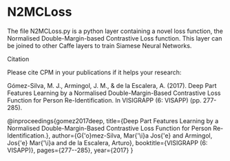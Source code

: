 # N2MCLoss
The file N2MCLoss.py is a python layer containing a novel loss function, the Normalised Double-Margin-based Contrastive Loss function.
This layer can be joined to other Caffe layers to train Siamese Neural Networks.



Citation

Please cite CPM in your publications if it helps your research:

Gómez-Silva, M. J., Armingol, J. M., & de la Escalera, A. (2017). Deep Part Features Learning by a Normalised Double-Margin-Based Contrastive Loss Function for Person Re-Identification. In VISIGRAPP (6: VISAPP) (pp. 277-285).

@inproceedings{gomez2017deep,
  title={Deep Part Features Learning by a Normalised Double-Margin-Based Contrastive Loss Function for Person Re-Identification.},
  author={G{\'o}mez-Silva, Mar{\'\i}a Jos{\'e} and Armingol, Jos{\'e} Mar{\'\i}a and de la Escalera, Arturo},
  booktitle={VISIGRAPP (6: VISAPP)},
  pages={277--285},
  year={2017}
}
